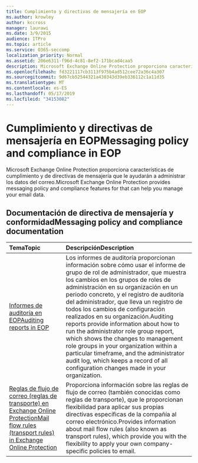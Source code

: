 ```yaml
---
title: Cumplimiento y directivas de mensajería en EOP
ms.author: krowley
author: kccross
manager: laurawi
ms.date: 3/9/2015
audience: ITPro
ms.topic: article
ms.service: O365-seccomp
localization_priority: Normal
ms.assetid: 206e6311-f96d-4c81-8ef2-171bcad4caa5
description: Microsoft Exchange Online Protection proporciona características de cumplimiento y de directivas de mensajería que le ayudarán a administrar los datos del correo.
ms.openlocfilehash: fd3221117cb3113f975b4ad512cee72a36c4a307
ms.sourcegitcommit: 9d67cb52544321a430343d39eb336112c1a11d35
ms.translationtype: MT
ms.contentlocale: es-ES
ms.lasthandoff: 05/17/2019
ms.locfileid: "34153082"
---
```

# <a name="messaging-policy-and-compliance-in-eop"></a><span data-ttu-id="59f7c-103">Cumplimiento y directivas de mensajería en EOP</span><span class="sxs-lookup"><span data-stu-id="59f7c-103">Messaging policy and compliance in EOP</span></span>

<span data-ttu-id="59f7c-104">Microsoft Exchange Online Protection proporciona características de cumplimiento y de directivas de mensajería que le ayudarán a administrar los datos del correo.</span><span class="sxs-lookup"><span data-stu-id="59f7c-104">Microsoft Exchange Online Protection provides messaging policy and compliance features for that can help you manage your email data.</span></span>
  
## <a name="messaging-policy-and-compliance-documentation"></a><span data-ttu-id="59f7c-105">Documentación de directiva de mensajería y conformidad</span><span class="sxs-lookup"><span data-stu-id="59f7c-105">Messaging policy and compliance documentation</span></span>

|<span data-ttu-id="59f7c-106">**Tema**</span><span class="sxs-lookup"><span data-stu-id="59f7c-106">**Topic**</span></span>|<span data-ttu-id="59f7c-107">**Descripción**</span><span class="sxs-lookup"><span data-stu-id="59f7c-107">**Description**</span></span>|
|:-----|:-----|
|[<span data-ttu-id="59f7c-108">Informes de auditoría en EOP</span><span class="sxs-lookup"><span data-stu-id="59f7c-108">Auditing reports in EOP</span></span>](auditing-reports-in-eop.md)|<span data-ttu-id="59f7c-109">Los informes de auditoría proporcionan información sobre cómo usar el informe de grupo de rol de administrador, que muestra los cambios en los grupos de roles de administración en su organización en un periodo concreto, y el registro de auditoría del administrador, que lleva un registro de todos los cambios de configuración realizados en su organización.</span><span class="sxs-lookup"><span data-stu-id="59f7c-109">Auditing reports provide information about how to run the administrator role group report, which shows the changes to management role groups in your organization within a particular timeframe, and the administrator audit log, which keeps a record of all configuration changes made in your organization.</span></span>|
|[<span data-ttu-id="59f7c-110">Reglas de flujo de correo (reglas de transporte) en Exchange Online Protection</span><span class="sxs-lookup"><span data-stu-id="59f7c-110">Mail flow rules (transport rules) in Exchange Online Protection</span></span>](mail-flow-rules-transport-rules-0.md)|<span data-ttu-id="59f7c-111">Proporciona información sobre las reglas de flujo de correo (también conocidas como reglas de transporte), que le proporcionan flexibilidad para aplicar sus propias directivas específicas de la compañía al correo electrónico.</span><span class="sxs-lookup"><span data-stu-id="59f7c-111">Provides information about mail flow rules (also known as transport rules), which provide you with the flexibility to apply your own company-specific policies to email.</span></span>|
